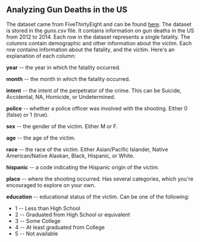## Analyzing Gun Deaths in the US

The dataset came from FiveThirtyEight and can be found [here](https://github.com/fivethirtyeight/guns-data). The dataset is stored in the *guns.csv* file.
It contains information on gun deaths in the US from 2012 to 2014. Each row in the dataset represents a single fatality. The columns contain demographic 
and other information about the victim.
Each row contains information about the fatality, and the victim. Here's an explanation of each column:

**year** -- the year in which the fatality occurred.

**month** -- the month in which the fatality occurred.

**intent** -- the intent of the perpetrator of the crime. This can be Suicide, Accidental, NA, Homicide, or Undetermined.

**police** -- whether a police officer was involved with the shooting. Either 0 (false) or 1 (true).

**sex** -- the gender of the victim. Either M or F.

**age** -- the age of the victim.

**race** -- the race of the victim. Either Asian/Pacific Islander, Native American/Native Alaskan, Black, Hispanic, or White.

**hispanic** -- a code indicating the Hispanic origin of the victim.

**place** -- where the shooting occurred. Has several categories, which you're encouraged to explore on your own.

**education** -- educational status of the victim. Can be one of the following:
 + 1 -- Less than High School
 + 2 -- Graduated from High School or equivalent
 + 3 -- Some College
 + 4 -- At least graduated from College
 + 5 -- Not available

